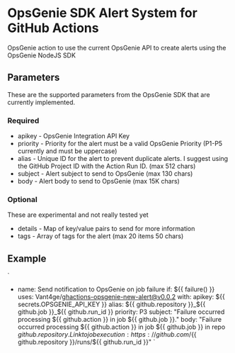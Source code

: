 # OpsGenie SDK Alert System for GitHub Actions

OpsGenie action to use the current OpsGenie API to create alerts using the OpsGenie NodeJS SDK

## Parameters

These are the supported parameters from the OpsGenie SDK that are currently implemented. 

### Required 

* apikey - OpsGenie Integration API Key
* priority - Priority for the alert must be a valid OpsGenie Priority (P1-P5 currently and must be uppercase)
* alias - Unique ID for the alert to prevent duplicate alerts. I suggest using the GitHub Project ID with the Action Run ID. (max 512 chars)
* subject - Alert subject to send to OpsGenie (max 130 chars)
* body - Alert body to send to OpsGenie (max 15K chars)

### Optional 

These are experimental and not really tested yet

* details - Map of key/value pairs to send for more information
* tags - Array of tags for the alert (max 20 items 50 chars)

## Example

`
- name: Send notification to OpsGenie on job failure
  if: ${{ failure() }}
  uses: Vant4ge/ghactions-opsgenie-new-alert@v0.0.2
  with:
    apikey: ${{ secrets.OPSGENIE_API_KEY }}
    alias: ${{ github.repository }}_${{ github.job }}_${{ github.run_id }}
    priority: P3
    subject: "Failure occurred processing ${{ github.action }} in job ${{ github.job }}."
    body: "Failure occurred processing ${{ github.action }} in job ${{ github.job }} in repo ${{ github.repository }}. Link to job execution: https://github.com/${{ github.repository }}/runs/${{ github.run_id }}"
`